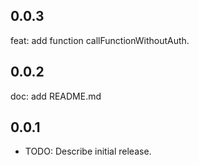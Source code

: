 ## 0.0.3
feat: add function callFunctionWithoutAuth.
## 0.0.2
doc: add README.md
## 0.0.1

* TODO: Describe initial release.
